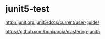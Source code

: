 # junit5-test

http://junit.org/junit5/docs/current/user-guide/

https://github.com/bonigarcia/mastering-junit5
